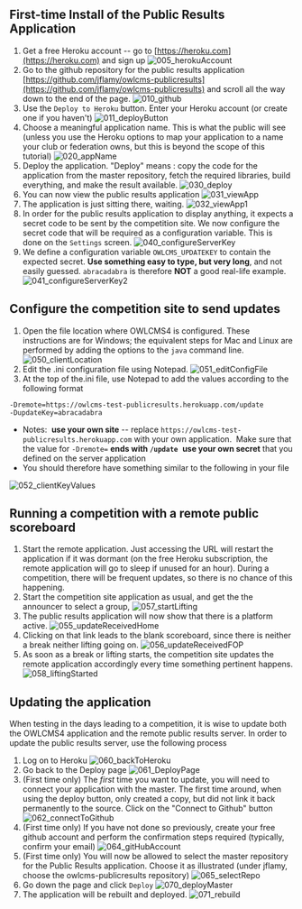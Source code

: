 ## First-time Install of the Public Results Application

1. Get a free Heroku account -- go to [https://heroku.com](https://heroku.com) and sign up
    ![005_herokuAccount](img/PublicResults/005_herokuAccount.png)
2. Go to the github repository for the public results application [https://github.com/jflamy/owlcms-publicresults](https://github.com/jflamy/owlcms-publicresults) and scroll all the way down to the end of the page.
    ![010_github](img/PublicResults/010_github.png)
3. Use the `Deploy to Heroku` button.  Enter your Heroku account (or create one if you haven't)
    ![011_deployButton](img/PublicResults/011_deployButton.png)
4. Choose a meaningful application name.  This is what the public will see (unless you use the Heroku options to map your application to a name your club or federation owns, but this is beyond the scope of this tutorial)
    ![020_appName](img/PublicResults/020_appName.png)
5. Deploy the application. "Deploy" means : copy the code for the application from the master repository, fetch the required libraries, build everything, and make the result available.
    ![030_deploy](img/PublicResults/030_deploy.png)
6. You can now view the public results application
    ![031_viewApp](img/PublicResults/031_viewApp.png)
7. The application is just sitting there, waiting.
    ![032_viewApp1](img/PublicResults/032_viewApp1.png)
8. In order for the public results application to display anything, it expects a secret code to be sent by the competition site.  We now configure the secret code that will be required as a configuration variable.  This is done on the `Settings` screen.
    ![040_configureServerKey](img/PublicResults/040_configureServerKey.png)
9. We define a configuration variable `OWLCMS_UPDATEKEY` to contain the expected secret.  **Use something easy to type, but very long**, and not easily guessed.  `abracadabra` is therefore **NOT** a good real-life example.
    ![041_configureServerKey2](img/PublicResults/041_configureServerKey2.png)

## Configure the competition site to send updates

1. Open the file location where OWLCMS4 is configured.  These instructions are for Windows; the equivalent steps for Mac and Linux are performed by adding the options to the `java` command line.
![050_clientLocation](img/PublicResults/050_clientLocation.png)
1. Edit the .ini configuration file using Notepad.
![051_editConfigFile](img/PublicResults/051_editConfigFile.png)
1. At the top of the.ini  file, use Notepad to add the values according to the following format
``` 
-Dremote=https://owlcms-test-publicresults.herokuapp.com/update
-DupdateKey=abracadabra
```
- Notes:
  ​    **use your own site** -- replace `https://owlcms-test-publicresults.herokuapp.com` with your own application.
  ​    Make sure that the value for `-Dremote=` **ends with `/update`** 
  ​    **use your own secret** that you defined on the server application
- You should therefore have something similar to the following in your file

![052_clientKeyValues](img/PublicResults/052_clientKeyValues.png)
## Running a competition with a remote public scoreboard

1. Start the remote application.  Just accessing the URL will restart the application if it was dormant (on the free Heroku subscription, the remote application will go to sleep if unused for an hour).  During a competition, there will be frequent updates, so there is no chance of this happening. 
2. Start the competition site application as usual, and get the the announcer to select a group,
   ![057_startLifting](img/PublicResults/057_startLifting.png)
1. The public results application will now show that there is a platform active.
![055_updateReceivedHome](img/PublicResults/055_updateReceivedHome.png)
1. Clicking on that link leads to the blank scoreboard, since there is neither a break neither lifting going on. 
![056_updateReceivedFOP](img/PublicResults/056_updateReceivedFOP.png)
1. As soon as a break or lifting starts, the competition site updates the remote application accordingly every time something pertinent happens.
![058_liftingStarted](img/PublicResults/058_liftingStarted.png)
## Updating the application
When testing in the days leading to a competition, it is wise to update both the OWLCMS4 application and the remote public results server.
In order to update the public results server, use the following process
1. Log on to Heroku
![060_backToHeroku](img/PublicResults/060_backToHeroku.png)
2. Go back to the Deploy page
![061_DeployPage](img/PublicResults/061_DeployPage.png)
3. (First time only) The *first* time you want to update, you will need to connect your application with the master.  The first time around, when using the deploy button, only created a copy, but did not link it back permanently to the source.  Click on the "Connect to Github" button
![062_connectToGithub](img/PublicResults/062_connectToGithub.png)
1. (First time only) If you have not done so previously, create your free github account and perform the confirmation steps required (typically, confirm your email)
![064_gitHubAccount](img/PublicResults/064_gitHubAccount.png)
1. (First time only) You will now be allowed to select the master repository for the Public Results application.  Choose it as illustrated (under jflamy, choose the owlcms-publicresults repository)
![065_selectRepo](img/PublicResults/065_selectRepo.png)
1. Go down the page and click `Deploy`
![070_deployMaster](img/PublicResults/070_deployMaster.png)
1. The application will be rebuilt and deployed.
![071_rebuild](img/PublicResults/072_done.png)
